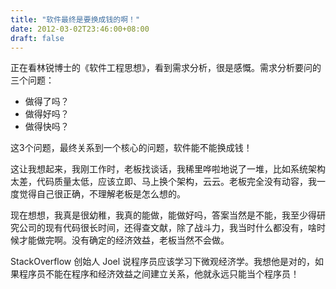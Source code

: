 ```yaml
---
title: "软件最终是要换成钱的啊！"
date: 2012-03-02T23:46:00+08:00
draft: false
---
```


  




正在看林锐博士的《软件工程思想》，看到需求分析，很是感慨。需求分析要问的三个问题：


* 做得了吗？
* 做得好吗？
* 做得快吗？


这3个问题，最终关系到一个核心的问题，软件能不能换成钱！  




这让我想起来，我刚工作时，老板找谈话，我稀里哗啦地说了一堆，比如系统架构太差，代码质量太低，应该立即、马上换个架构，云云。老板完全没有动容，我一度觉得自己很正确，不理解老板是怎么想的。


现在想想，我真是很幼稚，我真的能做，能做好吗，答案当然是不能，我至少得研究公司的现有代码很长时间，还得查文献，除了战斗力，我当时什么都没有，啥时候才能做完啊。没有确定的经济效益，老板当然不会做。


StackOverflow 创始人 Joel 说程序员应该学习下微观经济学。我想他是对的，如果程序员不能在程序和经济效益之间建立关系，他就永远只能当个程序员！  





